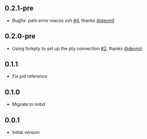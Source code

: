 ## 0.2.1-pre

- Bugfix: path error macos zsh [#4](https://github.com/TerminalStudio/pty/pull/4), thanks [@devmil](https://github.com/devmil)

## 0.2.0-pre

- Using forkpty to set up the pty connection [#2](https://github.com/TerminalStudio/pty/pull/2), thanks [@devmil](https://github.com/devmil)

## 0.1.1

- Fix pid reference

## 0.1.0

- Migrate to nnbd

## 0.0.1

- Initial version
